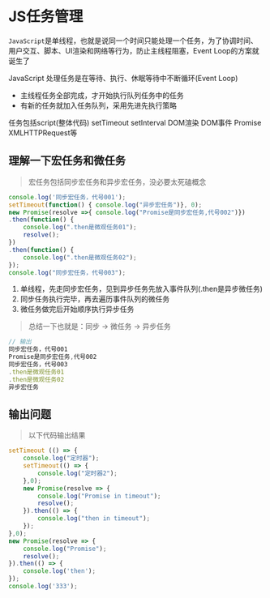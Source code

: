 # JS任务管理

`JavaScript`是单线程，也就是说同一个时间只能处理一个任务，为了协调时间、用户交互、脚本、UI渲染和网络等行为，防止主线程阻塞，Event Loop的方案就诞生了

JavaScript 处理任务是在等待、执行、休眠等待中不断循环(Event Loop)



* 主线程任务全部完成，才开始执行队列任务中的任务
* 有新的任务就加入任务队列，采用先进先执行策略

任务包括script(整体代码)  setTimeout  setInterval  DOM渲染  DOM事件  Promise XMLHTTPRequest等

## 理解一下宏任务和微任务

> 宏任务包括同步宏任务和异步宏任务，没必要太死磕概念

```javascript
console.log('同步宏任务，代号001');
setTimeout(function() { console.log("异步宏任务")}, 0);
new Promise(resolve =>{ console.log("Promise是同步宏任务,代号002")})		// 注意了Promise本体是一个同步宏任务
.then(function() {
    console.log(".then是微观任务01");
    resolve();
})
.then(function() {
    console.log(".then是微观任务02");
});
console.log("同步宏任务，代号003");
```

1. 单线程，先走同步宏任务，见到异步任务先放入事件队列(.then是异步微任务)
2. 同步任务执行完毕，再去遍历事件队列的微任务
3. 微任务做完后开始顺序执行异步任务

> 总结一下也就是：同步 -> 微任务 -> 异步任务

```javascript
// 输出
同步宏任务，代号001
Promise是同步宏任务,代号002
同步宏任务，代号003
.then是微观任务01
.then是微观任务02
异步宏任务
```

## 输出问题

> 以下代码输出结果

```javascript
setTimeout (() => {
    console.log("定时器");
    setTimeout(() => {
        console.log("定时器2");
    },0);
    new Promise(resolve => {
        console.log("Promise in timeout");
        resolve();
    }).then(() => {
        console.log("then in timeout");
    });
},0);
new Promise(resolve => {
    console.log("Promise");
    resolve();
}).then(() => {
    console.log('then');
});
console.log('333');
```

